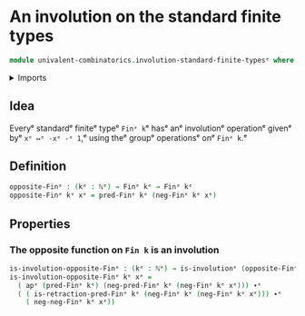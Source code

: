 # An involution on the standard finite types

```agda
module univalent-combinatorics.involution-standard-finite-typesᵉ where
```

<details><summary>Imports</summary>

```agda
open import elementary-number-theory.modular-arithmetic-standard-finite-typesᵉ
open import elementary-number-theory.natural-numbersᵉ

open import foundation.action-on-identifications-functionsᵉ
open import foundation.identity-typesᵉ
open import foundation.involutionsᵉ

open import univalent-combinatorics.standard-finite-typesᵉ
```

</details>

## Idea

Everyᵉ standardᵉ finiteᵉ typeᵉ `Finᵉ k`ᵉ hasᵉ anᵉ involutionᵉ operationᵉ givenᵉ byᵉ
`xᵉ ↦ᵉ -xᵉ -ᵉ 1`,ᵉ using theᵉ groupᵉ operationsᵉ onᵉ `Finᵉ k`.ᵉ

## Definition

```agda
opposite-Finᵉ : (kᵉ : ℕᵉ) → Finᵉ kᵉ → Finᵉ kᵉ
opposite-Finᵉ kᵉ xᵉ = pred-Finᵉ kᵉ (neg-Finᵉ kᵉ xᵉ)
```

## Properties

### The opposite function on `Fin k` is an involution

```agda
is-involution-opposite-Finᵉ : (kᵉ : ℕᵉ) → is-involutionᵉ (opposite-Finᵉ kᵉ)
is-involution-opposite-Finᵉ kᵉ xᵉ =
  ( apᵉ (pred-Finᵉ kᵉ) (neg-pred-Finᵉ kᵉ (neg-Finᵉ kᵉ xᵉ))) ∙ᵉ
  ( ( is-retraction-pred-Finᵉ kᵉ (neg-Finᵉ kᵉ (neg-Finᵉ kᵉ xᵉ))) ∙ᵉ
    ( neg-neg-Finᵉ kᵉ xᵉ))
```